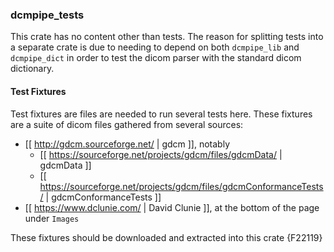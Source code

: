 ### dcmpipe_tests

This crate has no content other than tests. The reason for splitting tests into a separate crate is due to needing to depend on both `dcmpipe_lib` and `dcmpipe_dict` in order to test the dicom parser with the standard dicom dictionary.

#### Test Fixtures
Test fixtures are files are needed to run several tests here. These fixtures are a suite of dicom files gathered from several sources:
 - [[ http://gdcm.sourceforge.net/ | gdcm ]], notably
   - [[ https://sourceforge.net/projects/gdcm/files/gdcmData/ | gdcmData ]]
   - [[ https://sourceforge.net/projects/gdcm/files/gdcmConformanceTests/ | gdcmConformanceTests ]]
 - [[ https://www.dclunie.com/ | David Clunie ]], at the bottom of the page under `Images`

These fixtures should be downloaded and extracted into this crate
{F22119}
